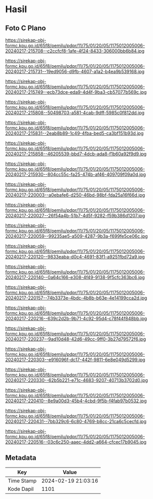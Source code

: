 # Hasil

## Foto C Plano

https://sirekap-obj-formc.kpu.go.id/65f8/pemilu/pdpr/11/75/01/20/05/1175012005006-20240217-215708--c2ccfcf8-1afe-4f24-8433-306000bb6b84.jpg

https://sirekap-obj-formc.kpu.go.id/65f8/pemilu/pdpr/11/75/01/20/05/1175012005006-20240217-215731--19ed9056-d9fb-4607-a1a2-b4ea9b539168.jpg

https://sirekap-obj-formc.kpu.go.id/65f8/pemilu/pdpr/11/75/01/20/05/1175012005006-20240217-215749--ecb73dce-eda9-4d4f-9ba3-cb57077b569c.jpg

https://sirekap-obj-formc.kpu.go.id/65f8/pemilu/pdpr/11/75/01/20/05/1175012005006-20240217-215808--50498703-a581-4cab-9dff-5985c0f812dd.jpg

https://sirekap-obj-formc.kpu.go.id/65f8/pemilu/pdpr/11/75/01/20/05/1175012005006-20240217-215831--2eab8b89-1c49-4fba-bed5-ca3bf151b93d.jpg

https://sirekap-obj-formc.kpu.go.id/65f8/pemilu/pdpr/11/75/01/20/05/1175012005006-20240217-215858--46205539-bbd7-4dcb-ada8-f1b60a92f9d9.jpg

https://sirekap-obj-formc.kpu.go.id/65f8/pemilu/pdpr/11/75/01/20/05/1175012005006-20240217-215930--804cc55c-fa25-474b-af46-409709f09a0d.jpg

https://sirekap-obj-formc.kpu.go.id/65f8/pemilu/pdpr/11/75/01/20/05/1175012005006-20240217-220003--a0ebafe6-d250-46bd-98bf-fda25a16f66d.jpg

https://sirekap-obj-formc.kpu.go.id/65f8/pemilu/pdpr/11/75/01/20/05/1175012005006-20240217-220027--26f54a4b-51b7-4d5f-9282-f59b386d1207.jpg

https://sirekap-obj-formc.kpu.go.id/65f8/pemilu/pdpr/11/75/01/20/05/1175012005006-20240217-220059--99235ae5-a509-4287-9b3a-f699fe5ce06c.jpg

https://sirekap-obj-formc.kpu.go.id/65f8/pemilu/pdpr/11/75/01/20/05/1175012005006-20240217-220120--9833eaba-d0c4-4691-83f1-a9251fbd72a9.jpg

https://sirekap-obj-formc.kpu.go.id/65f8/pemilu/pdpr/11/75/01/20/05/1175012005006-20240217-220140--0a64c166-e308-4f49-9138-9f5cfc363bc6.jpg

https://sirekap-obj-formc.kpu.go.id/65f8/pemilu/pdpr/11/75/01/20/05/1175012005006-20240217-220157--74b3373e-4bdc-4b8b-b63e-4e14199cca2d.jpg

https://sirekap-obj-formc.kpu.go.id/65f8/pemilu/pdpr/11/75/01/20/05/1175012005006-20240217-220216--639c2d2b-9b71-4c92-95d4-c78f44f848bb.jpg

https://sirekap-obj-formc.kpu.go.id/65f8/pemilu/pdpr/11/75/01/20/05/1175012005006-20240217-220237--9ad10d48-42d6-49cc-9ff0-3b27d79572f6.jpg

https://sirekap-obj-formc.kpu.go.id/65f8/pemilu/pdpr/11/75/01/20/05/1175012005006-20240217-220303--e916096f-dc17-442f-9811-6e8e049d5299.jpg

https://sirekap-obj-formc.kpu.go.id/65f8/pemilu/pdpr/11/75/01/20/05/1175012005006-20240217-220330--62b5b221-e71c-4683-9207-40713b3702d0.jpg

https://sirekap-obj-formc.kpu.go.id/65f8/pemilu/pdpr/11/75/01/20/05/1175012005006-20240217-220410--8e9a00d3-45b4-4cbd-9f5b-f4fab97b0532.jpg

https://sirekap-obj-formc.kpu.go.id/65f8/pemilu/pdpr/11/75/01/20/05/1175012005006-20240217-220431--7bb329c6-6c80-4769-b8cc-21ca6c5cecfd.jpg

https://sirekap-obj-formc.kpu.go.id/65f8/pemilu/pdpr/11/75/01/20/05/1175012005006-20240217-220516--03c6c250-aaec-4dd2-a664-cfcec17b9045.jpg


## Metadata

| Key        | Value               |
| ---------- | ------------------- |
| Time Stamp | 2024-02-19 21:03:16 |
| Kode Dapil | 1101                |



